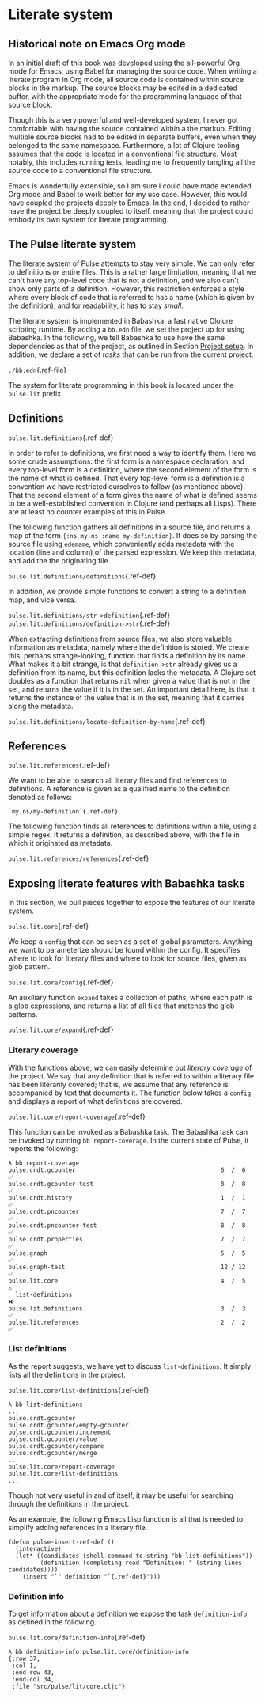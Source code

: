 # Literate system
## Historical note on Emacs Org mode

In an initial draft of this book was developed using the all-powerful
Org mode for Emacs, using Babel for managing the source code. When
writing a literate program in Org mode, all source code is contained
within source blocks in the markup. The source blocks may be edited in a
dedicated buffer, with the appropriate mode for the programming language
of that source block.

Though this is a very powerful and well-developed system, I never got
comfortable with having the source contained within a the markup.
Editing multiple source blocks had to be edited in separate buffers,
even when they belonged to the same namespace. Furthermore, a lot of
Clojure tooling assumes that the code is located in a conventional file
structure. Most notably, this includes running tests, leading me to
frequently tangling all the source code to a conventional file
structure.

Emacs is wonderfully extensible, so I am sure I could have made extended
Org mode and Babel to work better for my use case. However, this would
have coupled the projects deeply to Emacs. In the end, I decided to
rather have the project be deeply coupled to itself, meaning that the
project could embody its own system for literate programming.

## The Pulse literate system

The literate system of Pulse attempts to stay very simple. We can only
refer to definitions *or* entire files. This is a rather large
limitation, meaning that we can't have any top-level code that is not a
definition, and we also can't show only parts of a definition. However,
this restriction enforces a style where every block of code that is
referred to has a name (which is given by the definition), and for
readability, it has to stay *small*.

The literate system is implemented in Babashka, a fast native Clojure
scripting runtime. By adding a `bb.edn` file, we set the project up for
using Babashka. In the following, we tell Babashka to use have the same
dependencies as that of the project, as outlined in Section [Project
setup](#project-setup). In addition, we declare a set of *tasks* that
can be run from the current project.

`./bb.edn`{.ref-file}

The system for literate programming in this book is located under the
`pulse.lit` prefix.

## Definitions

`pulse.lit.definitions`{.ref-def}

In order to refer to definitions, we first need a way to identify them.
Here we some crude assumptions: the first form is a namespace
declaration, and every top-level form is a definition, where the second
element of the form is the name of what is defined. That every top-level
form is a definition is a convention we have restricted ourselves to
follow (as mentioned above). That the second element of a form gives the
name of what is defined seems to be a well-established convention in
Clojure (and perhaps all Lisps). There are at least no counter examples
of this in Pulse.

The following function gathers all definitions in a source file, and
returns a map of the form `{:ns my.ns :name my-definition}`. It does so
by parsing the source file using `edemame`, which conveniently adds
metadata with the location (line and column) of the parsed expression.
We keep this metadata, and add the the originating file.

`pulse.lit.definitions/definitions`{.ref-def}

In addition, we provide simple functions to convert a string to a
definition map, and vice versa.

`pulse.lit.definitions/str->definition`{.ref-def}
`pulse.lit.definitions/definition->str`{.ref-def}

When extracting definitions from source files, we also store valuable
information as metadata, namely where the definition is stored. We
create this, perhaps strange-looking, function that finds a definition
by its name. What makes it a bit strange, is that `definition->str`
already gives us a definition from its name, but this definition lacks
the metadata. A Clojure set doubles as a function that returns `nil`
when given a value that is not in the set, and returns the value if it
is in the set. An important detail here, is that it returns the instance
of the value that is in the set, meaning that it carries along the
metadata.

`pulse.lit.definitions/locate-definition-by-name`{.ref-def}

## References

`pulse.lit.references`{.ref-def}

We want to be able to search all literary files and find references to
definitions. A reference is given as a qualified name to the definition
denoted as follows:

```example
`my.ns/my-definition`{.ref-def}
```

The following function finds all references to definitions within a
file, using a simple regex. It returns a definition, as described above,
with the file in which it originated as metadata.

`pulse.lit.references/references`{.ref-def}

## Exposing literate features with Babashka tasks

In this section, we pull pieces together to expose the features of our
literate system.

`pulse.lit.core`{.ref-def}

We keep a `config` that can be seen as a set of global parameters.
Anything we want to parameterize should be found within the config. It
specifies where to look for literary files and where to look for source
files, given as glob pattern.

`pulse.lit.core/config`{.ref-def}

An auxiliary function `expand` takes a collection of paths, where each
path is a glob expressions, and returns a list of all files that matches
the glob patterns.

`pulse.lit.core/expand`{.ref-def}

### Literary coverage

With the functions above, we can easily determine out *literary
coverage* of the project. We say that any definition that is referred to
within a literary file has been literarily covered; that is, we assume
that any reference is accompanied by text that documents it. The
function below takes a `config` and displays a report of what
definitions are covered.

`pulse.lit.core/report-coverage`{.ref-def}

This function can be invoked as a Babashka task. The Babashka task can
be invoked by running `bb report-coverage`. In the current state of
Pulse, it reports the following:

```example
λ bb report-coverage
pulse.crdt.gcounter                                         6  /  6   ✅
pulse.crdt.gcounter-test                                    8  /  8   ✅
pulse.crdt.history                                          1  /  1   ✅
pulse.crdt.pncounter                                        7  /  7   ✅
pulse.crdt.pncounter-test                                   8  /  8   ✅
pulse.crdt.properties                                       7  /  7   ✅
pulse.graph                                                 5  /  5   ✅
pulse.graph-test                                            12 / 12   ✅
pulse.lit.core                                              4  /  5   ⚠️️
  list-definitions                                                    ❌
pulse.lit.definitions                                       3  /  3   ✅
pulse.lit.references                                        2  /  2   ✅
```

### List definitions

As the report suggests, we have yet to discuss `list-definitions`. It
simply lists all the definitions in the project.

`pulse.lit.core/list-definitions`{.ref-def}

```
λ bb list-definitions
...
pulse.crdt.gcounter
pulse.crdt.gcounter/empty-gcounter
pulse.crdt.gcounter/increment
pulse.crdt.gcounter/value
pulse.crdt.gcounter/compare
pulse.crdt.gcounter/merge
...
pulse.lit.core/report-coverage
pulse.lit.core/list-definitions
...
```

Though not very useful in and of itself, it may be useful for searching
through the definitions in the project.

As an example, the following Emacs Lisp function is all that is needed
to simplify adding references in a literary file.

```emacs-lisp
(defun pulse-insert-ref-def ()
  (interactive)
  (let* ((candidates (shell-command-to-string "bb list-definitions"))
         (definition (completing-read "Definition: " (string-lines candidates))))
    (insert "`" definition "`{.ref-def}")))
```
### Definition info

To get information about a definition we expose the task
`definition-info`, as defined in the following.

`pulse.lit.core/definition-info`{.ref-def}

```example
λ bb definition-info pulse.lit.core/definition-info
{:row 37,
 :col 1,
 :end-row 43,
 :end-col 34,
 :file "src/pulse/lit/core.cljc"}
```
